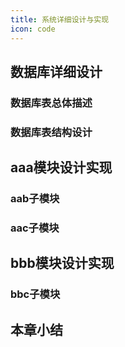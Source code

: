 ```yaml
---
title: 系统详细设计与实现
icon: code
---
```


## 数据库详细设计

  ### 数据库表总体描述

  ### 数据库表结构设计

## aaa模块设计实现

  ### aab子模块

  ### aac子模块

## bbb模块设计实现

  ### bbc子模块

## 本章小结